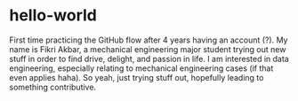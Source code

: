 # hello-world
First time practicing the GitHub flow after 4 years having an account (?).
My name is Fikri Akbar, a mechanical engineering major student trying out new stuff in order to find drive, delight, and passion in life. I am interested in data engineering, especially relating to mechanical engineering cases (if that even applies haha). So yeah, just trying stuff out, hopefully leading to something contributive.
